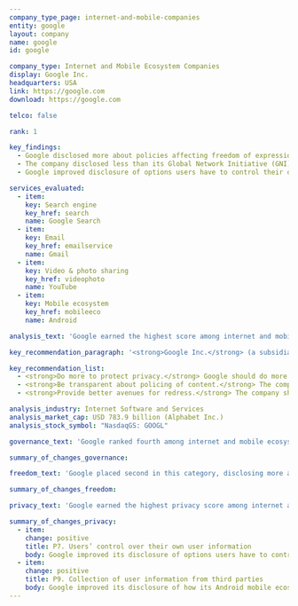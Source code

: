 ```yaml
---
company_type_page: internet-and-mobile-companies
entity: google
layout: company
name: google
id: google

company_type: Internet and Mobile Ecosystem Companies
display: Google Inc.
headquarters: USA
link: https://google.com
download: https://google.com

telco: false

rank: 1

key_findings:
  - Google disclosed more about policies affecting freedom of expression and privacy than other internet and mobile ecosystem companies in the Index, although it still falls short in key areas.
  - The company disclosed less than its Global Network Initiative (GNI) peers about implementation and oversight of its commitments to users’ rights, and lacked clear grievance and remedy mechanisms.
  - Google improved disclosure of options users have to control their own information, and of how it tracks users across the internet. It disclosed options for users to opt out of targeted advertising, suggesting that targeted advertising is on by default.

services_evaluated:
  - item:
    key: Search engine
    key_href: search
    name: Google Search
  - item:
    key: Email
    key_href: emailservice
    name: Gmail
  - item:
    key: Video & photo sharing
    key_href: videophoto
    name: YouTube
  - item:
    key: Mobile ecosystem
    key_href: mobileeco
    name: Android

analysis_text: 'Google earned the highest score among internet and mobile ecosystem companies, disclosing more information about policies and practices affecting users’ freedom of expression and privacy than its peers. A member of the Global Network Initiative (GNI), Google made clear commitments to freedom of expression and privacy, despite gaps in implementation and oversight. The company improved disclosure of privacy-related policies by clarifying options users have to control what information the company collects about them, including whether the company tracks users across third-party websites. However, there is much room for improvement. Google could improve grievance and remedy options, in line with its GNI peers. It could disclose more comprehensive data about its terms of service enforcement. While Google disclosed more than any company in the Index about how it handles government requests for user information, <a href=\"https://www.congress.gov/bill/114th-congress/house-bill/2048\" target=\"_blank\">U.S. law prohibiting</a> companies from disclosing the exact number of government requests for stored and real-time user information prevented the company from being fully transparent about these types of requests.'

key_recommendation_paragraph: '<strong>Google Inc.</strong> (a subsidiary of Alphabet Inc.) is a global technology company with services that include the Google search engine; Gmail, an email service; and YouTube, a video-sharing platform. It also provides consumer hardware products, and systems software, like its open-source mobile operating system, Android.'

key_recommendation_list:
  - <strong>Do more to protect privacy.</strong> Google should do more to protect privacy by clarifying what information it collects, shares, and for what purpose, and committing to not share users’ information for advertising unless they opt in.
  - <strong>Be transparent about policing of content.</strong> The company should disclose comprehensive data on content and account removals due to violations of the company’s terms of service.
  - <strong>Provide better avenues for redress.</strong> The company should improve mechanisms for how users can submit complaints when they believe the company has violated their rights.

analysis_industry: Internet Software and Services
analysis_market_cap: USD 783.9 billion (Alphabet Inc.)
analysis_stock_symbol: "NasdaqGS: GOOGL"

governance_text: 'Google ranked fourth among internet and mobile ecosystem companies in the Governance category, disclosing less than all of its GNI peers. While it articulated a clear commitment to uphold users’ freedom of expression and privacy rights (G1), Google did not disclose evidence of board- or executive-level oversight over these issues (G2). The company committed to conduct human rights due diligence when entering new markets, but researchers were not able to locate evidence that it conducts assessments of risks associated with the processes and mechanisms used to enforce its terms of service (G4). There is also significant room for improvement in terms of the company’s grievance and remedy mechanisms when users believe their freedom of expression or privacy rights have been violated (G6).'

summary_of_changes_governance:

freedom_text: 'Google placed second in this category, disclosing more about policies affecting freedom of expression than all other internet and mobile ecosystem companies, apart from Twitter. <br /><br /><strong> Content and account restrictions:</strong> Google disclosed less than Twitter, Kakao, and Microsoft but more than the rest of its peers about its content moderation policies and practices (F3, F4, F8). It provided detailed information about what types of content and activities it prohibits, including some information about its processes for identifying content and activities that violate the company’s terms of service (F3). Google was one of four companies evaluated to disclose any data about content or accounts it restricted for terms of service violations, but this <a href=\"https://youtube.googleblog.com/2016/09/why-flagging-matters.html\" target=\"_blank\">data</a> is not comprehensive (F4). <br /><br /><strong>Content and account restriction requests:</strong> Google disclosed more than any other internet and mobile ecosystem company about how it handles government and private requests to restrict content and accounts (F5-F7). Its transparency report included detailed data about government requests to restrict content or accounts (F6). However, Google’s disclosure of data about private requests was significantly less detailed than that of Kakao, Twitter, Microsoft, and Oath (F7).<br /><br /><strong>Identity policy:</strong> While for Gmail, YouTube, and Google Play, users are not required to confirm their identity, app developers are required to do so (by making a small financial transaction).'

summary_of_changes_freedom:

privacy_text: 'Google earned the highest privacy score among internet and mobile ecosystem companies, though it did not lead on all indicators.  <br /><br /><strong>Handling of user information:</strong> Google disclosed more than most of its peers other than Twitter about how it handles user information, but fell short in key areas. The company provided some information about what user information it collects (P3) but was less transparent than most of its peers about what it shares (P4). It improved disclosure of options users have to control information the company collects about them, including for the purposes of targeted advertising, which suggested that targeted advertising is on by default (P7). The company also clarified options users have to control whether and how it tracks users across third-party websites (P9). <br /><br /><strong>Requests for user information:</strong> TGoogle disclosed as much as Microsoft about how it handles government and private requests for user information (P10, P11). It demonstrated a clear commitment to challenge overbroad government requests, and provided clear examples and guidance of how it handles these requests. The company disclosed it notifies users when government officials request their information, but it was not clear about whether it does so in the case of private requests for user information (P12). <br /><br /><strong>Security:</strong> Google disclosed more than any other internet and mobile ecosystem company about its security measures (P13-P18). It received full credit for disclosing that it has internal mechanisms in place to secure user information from unauthorized access (P13), and earned the highest score for disclosure of its encryption policies (P16). Like most companies, Google disclosed nothing about its notification and remedy policies in the event of a data breach (P15).'

summary_of_changes_privacy:
  - item:
    change: positive
    title: P7. Users’ control over their own user information
    body: Google improved its disclosure of options users have to control the collection of some user information, including their location, search history and browsing activity.
  - item:
    change: positive
    title: P9. Collection of user information from third parties
    body: Google improved its disclosure of how its Android mobile ecosystem tracks users across the internet and the purposes for doing so.
---
```

